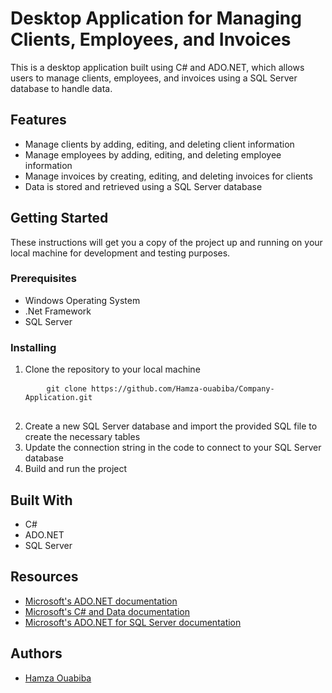 <h1>Desktop Application for Managing Clients, Employees, and Invoices</h1>

<p>This is a desktop application built using C# and ADO.NET, which allows users to manage clients, employees, and invoices using a SQL Server database to handle data.</p>

<h2>Features</h2>

<ul>
  <li>Manage clients by adding, editing, and deleting client information</li>
  <li>Manage employees by adding, editing, and deleting employee information</li>
  <li>Manage invoices by creating, editing, and deleting invoices for clients</li>
  <li>Data is stored and retrieved using a SQL Server database</li>
</ul>

<h2>Getting Started</h2>

<p>These instructions will get you a copy of the project up and running on your local machine for development and testing purposes.</p>

<h3>Prerequisites</h3>

<ul>
  <li>Windows Operating System</li>
  <li>.Net Framework</li>
  <li>SQL Server</li>
</ul>

<h3>Installing</h3>

<ol>
  <li>Clone the repository to your local machine
    <pre>
    <code>git clone https://github.com/Hamza-ouabiba/Company-Application.git</code>
    </pre>
  </li>
  <li>Create a new SQL Server database and import the provided SQL file to create the necessary tables</li>
  <li>Update the connection string in the code to connect to your SQL Server database</li>
  <li>Build and run the project</li>
</ol>

<h2>Built With</h2>

<ul>
  <li>C#</li>
  <li>ADO.NET</li>
  <li>SQL Server</li>
</ul>

<h2>Resources</h2>
<ul>
  <li><a href="https://docs.microsoft.com/en-us/dotnet/framework/data/adonet/">Microsoft's ADO.NET documentation</a></li>
  <li><a href="https://docs.microsoft.com/en-us/dotnet/csharp/programming-guide/concepts/data/">Microsoft's C# and Data documentation</a></li>
  <li><a href="https://docs.microsoft.com/en-us/sql/ado/guide/">Microsoft's ADO.NET for SQL Server documentation</a></li>
</ul>

<h2>Authors</h2>

<ul>
  <li><a href="https://github.com/Hamza-ouabiba">Hamza Ouabiba</a></li>
</ul>

